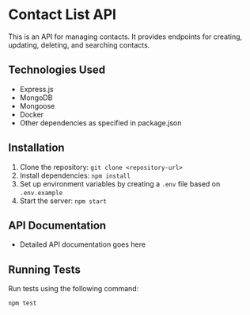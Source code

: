 # Contact List API

This is an API for managing contacts. It provides endpoints for creating, updating, deleting, and searching contacts.

## Technologies Used

- Express.js
- MongoDB
- Mongoose
- Docker
- Other dependencies as specified in package.json

## Installation

1. Clone the repository: `git clone <repository-url>`
2. Install dependencies: `npm install`
3. Set up environment variables by creating a `.env` file based on `.env.example`
4. Start the server: `npm start`

## API Documentation

- Detailed API documentation goes here

## Running Tests

Run tests using the following command:

```bash
npm test
